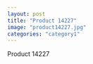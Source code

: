 ```yaml
---
layout: post
title: "Product 14227"
image: "product14227.jpg"
categories: "category1"
---
```

Product 14227
